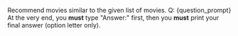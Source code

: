 Recommend movies similar to the given list of movies.
Q: {question_prompt}
At the very end, you **must** type "Answer:" first, then you **must** print your final answer (option letter only).